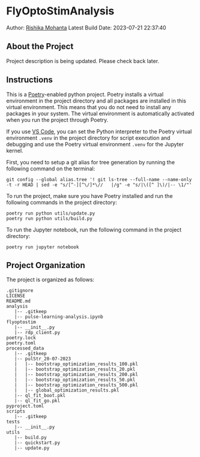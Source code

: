 # FlyOptoStimAnalysis

<!-- badges: start -->
<!-- badges: end -->

Author: [Rishika Mohanta](https://neurorishika.github.io/)
Latest Build Date: 2023-07-21 22:37:40

## About the Project

Project description is being updated. Please check back later.

## Instructions

This is a [Poetry](https://python-poetry.org/)-enabled python project. Poetry installs a virtual environment in the project directory and all packages are installed in this virtual environment. This means that you do not need to install any packages in your system. The virtual environment is automatically activated when you run the project through Poetry. 

If you use [VS Code](https://code.visualstudio.com/), you can set the Python interpreter to the Poetry virtual environment `.venv` in the project directory for script execution and debugging and use the Poetry virtual environment `.venv` for the Jupyter kernel.

First, you need to setup a git alias for tree generation by running the following command on the terminal:

```
git config --global alias.tree '! git ls-tree --full-name --name-only -t -r HEAD | sed -e "s/[^-][^\/]*\//   |/g" -e "s/|\([^ ]\)/|-- \1/"'
```

To run the project, make sure you have Poetry installed and run the following commands in the project directory:

```
poetry run python utils/update.py
poetry run python utils/build.py
```

To run the Jupyter notebook, run the following command in the project directory:

```
poetry run jupyter notebook
```

## Project Organization

The project is organized as follows:
```
.gitignore
LICENSE
README.md
analysis
   |-- .gitkeep
   |-- pulse-learning-analysis.ipynb
flyoptostim
   |-- __init__.py
   |-- rdp_client.py
poetry.lock
poetry.toml
processed_data
   |-- .gitkeep
   |-- pulStr_20-07-2023
   |   |-- bootstrap_optimization_results_100.pkl
   |   |-- bootstrap_optimization_results_20.pkl
   |   |-- bootstrap_optimization_results_200.pkl
   |   |-- bootstrap_optimization_results_50.pkl
   |   |-- bootstrap_optimization_results_500.pkl
   |   |-- global_optimization_results.pkl
   |-- ql_fit_boot.pkl
   |-- ql_fit_go.pkl
pyproject.toml
scripts
   |-- .gitkeep
tests
   |-- __init__.py
utils
   |-- build.py
   |-- quickstart.py
   |-- update.py
```
